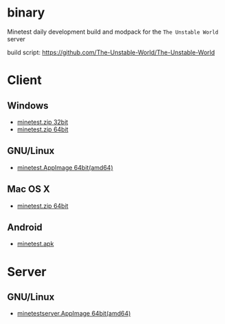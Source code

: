 # binary

Minetest daily development build and modpack for the `The Unstable World` server

build script: https://github.com/The-Unstable-World/The-Unstable-World

# Client

## Windows

* [minetest.zip 32bit](client/windows/i686/minetest.zip)
* [minetest.zip 64bit](client/windows/amd64/minetest.zip)

## GNU/Linux

* [minetest.AppImage 64bit(amd64)](client/gnulinux/amd64/minetest.AppImage)

## Mac OS X

* [minetest.zip 64bit](client/macosx/minetest.zip)

## Android

* [minetest.apk](client/android/minetest.apk)

# Server

## GNU/Linux

* [minetestserver.AppImage 64bit(amd64)](server/gnulinux/amd64/minetestserver.AppImage)
